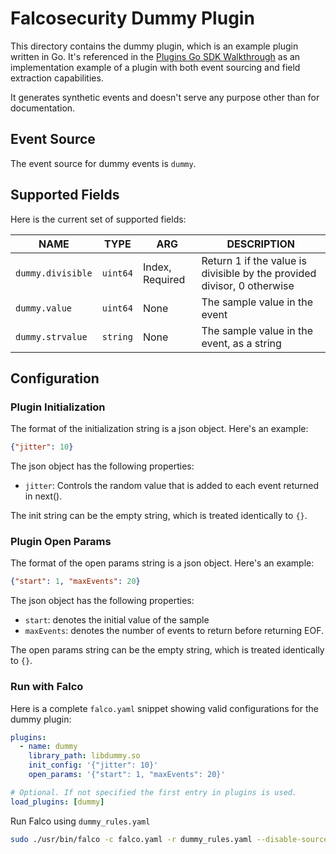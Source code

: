 # Falcosecurity Dummy Plugin

This directory contains the dummy plugin, which is an example plugin written in Go. It's referenced in the [Plugins Go SDK Walkthrough](https://falco.org/docs/plugins/go-sdk-walkthrough/#example-go-plugin-dummy) as an implementation example of a plugin with both event sourcing and field extraction capabilities.

It generates synthetic events and doesn't serve any purpose other than for documentation.

## Event Source

The event source for dummy events is `dummy`.

## Supported Fields

Here is the current set of supported fields:

<!-- README-PLUGIN-FIELDS -->
|       NAME        |   TYPE   |       ARG       |                               DESCRIPTION                               |
|-------------------|----------|-----------------|-------------------------------------------------------------------------|
| `dummy.divisible` | `uint64` | Index, Required | Return 1 if the value is divisible by the provided divisor, 0 otherwise |
| `dummy.value`     | `uint64` | None            | The sample value in the event                                           |
| `dummy.strvalue`  | `string` | None            | The sample value in the event, as a string                              |
<!-- /README-PLUGIN-FIELDS -->

## Configuration

### Plugin Initialization

The format of the initialization string is a json object. Here's an example:

```json
{"jitter": 10}
```

The json object has the following properties:

* `jitter`: Controls the random value that is added to each event returned in next().

The init string can be the empty string, which is treated identically to `{}`.

### Plugin Open Params

The format of the open params string is a json object. Here's an example:

```json
{"start": 1, "maxEvents": 20}
```

The json object has the following properties:
* `start`: denotes the initial value of the sample
* `maxEvents`: denotes the number of events to return before returning EOF.

The open params string can be the empty string, which is treated identically to `{}`.

### Run with Falco

Here is a complete `falco.yaml` snippet showing valid configurations for the dummy plugin:

```yaml
plugins:
  - name: dummy
    library_path: libdummy.so
    init_config: '{"jitter": 10}'
    open_params: '{"start": 1, "maxEvents": 20}'

# Optional. If not specified the first entry in plugins is used.
load_plugins: [dummy]
```

Run Falco using `dummy_rules.yaml`

```bash
sudo ./usr/bin/falco -c falco.yaml -r dummy_rules.yaml --disable-source=syscall
```
